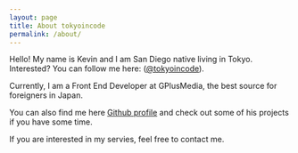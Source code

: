 ```yaml
---
layout: page
title: About tokyoincode
permalink: /about/
---
```


Hello! My name is Kevin and I am San Diego native living in Tokyo. 
Interested? You can follow me here: 
([@tokyoincode](https://twitter.com/tokyoincode)).

Currently, I am a Front End Developer at GPlusMedia, the best source for
foreigners in Japan.

You can also find me here [Github profile](https://github.com/tokyoincode) and check out
some of his projects if you have some time.

If you are interested in my servies, feel free to contact me.
